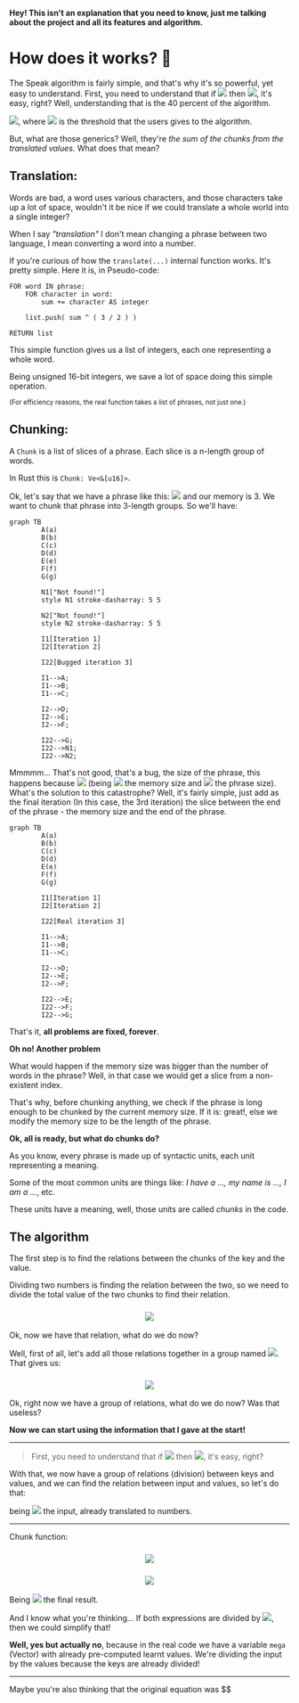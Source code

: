 **Hey! This isn't an explanation that you need to know, just me talking about the project and all its features and algorithm.**

# How does it works? 🤔

The Speak algorithm is fairly simple, and that's why it's so powerful, yet easy to understand.
First, you need to understand that if <img src="https://render.githubusercontent.com/render/math?math=\bbox[%230d1117]{\color{%23fff}{%5Cfrac%7BA%7D%7BB%7D%20%5Csimeq%20%5Cfrac%7BA%7D%7BC%7D}}" /> then <img src="https://render.githubusercontent.com/render/math?math=\bbox[%230d1117]{\color{%23fff}{B%20%5Csimeq%20C}}" />, it's easy, right? Well, understanding that is the 40 percent of the algorithm.

<img src="https://render.githubusercontent.com/render/math?math=\bbox[%230d1117]{\color{%23fff}{%5Cbigg%28%5Cfrac%7BA%7D%7BB%7D%20%5Csimeq%20%5Cfrac%7BA%7D%7BC%7D%5Cbigg%29%20%3D%20%5Cbigg%28%5Cbig%7C%5Cfrac%7B%5Cbig%28%5Cfrac%7BA%7D%7BB%7D%5Cbig%29%7D%7BC%7D%20-%201%5Cbig%7C%20%5Cleq%20%5Cmu%20%5Cbigg%29}}" />, where <img src="https://render.githubusercontent.com/render/math?math=\bbox[%230d1117]{\color{%23fff}{%5Cmu}}" /> is the threshold that the users gives to the algorithm.

But, what are those generics? Well, they're *the sum of the chunks from the translated values.* What does that mean?

## Translation:

Words are bad, a word uses various characters, and those characters take up a lot of space, wouldn't it be nice if we could translate a whole world into a single integer?

When I say *"translation"* I don't mean changing a phrase between two language, I mean converting a word into a number.

If you're curious of how the `translate(...)` internal function works. It's pretty simple. Here it is, in Pseudo-code:

```pseudo-code
FOR word IN phrase:
	FOR character in word:
		sum += character AS integer

	list.push( sum ^ ( 3 / 2 ) )

RETURN list
```

This simple function gives us a list of integers, each one representing a whole word.

Being unsigned 16-bit integers, we save a lot of space doing this simple operation.

<small>(For efficiency reasons, the real function takes a list of phrases, not just one.)</small>

## Chunking:

A `Chunk` is a list of slices of a phrase. Each slice is a n-length group of words.

In Rust this is `Chunk: Ve<&[u16]>`.

Ok, let's say that we have a phrase like this: <img src="https://render.githubusercontent.com/render/math?math=\bbox[%230d1117]{\color{%23fff}{%5Ba%2C%20b%2C%20c%2C%20d%2C%20e%2C%20f%2C%20g%5D}}" /> and our memory is 3. We want to chunk that phrase into 3-length groups. So we'll have:

```mermaid
graph TB
		A(a)
		B(b)
		C(c)
		D(d)
		E(e)
		F(f)
		G(g)

		N1["Not found!"]
		style N1 stroke-dasharray: 5 5

		N2["Not found!"]
		style N2 stroke-dasharray: 5 5

		I1[Iteration 1]
		I2[Iteration 2]

		I22[Bugged iteration 3]

		I1-->A;
		I1-->B;
		I1-->C;

		I2-->D;
		I2-->E;
		I2-->F;

		I22-->G;
		I22-->N1;
		I22-->N2;
```

Mmmmm... That's not good, that's a bug, the size of the phrase, this happens because <img src="https://render.githubusercontent.com/render/math?math=\bbox[%230d1117]{\color{%23fff}{C%5Cbmod%7B%5C%23P%7D%5Cneq0}}" /> (being <img src="https://render.githubusercontent.com/render/math?math=\bbox[%230d1117]{\color{%23fff}{C}}" /> the memory size and <img src="https://render.githubusercontent.com/render/math?math=\bbox[%230d1117]{\color{%23fff}{%5C%23P}}" /> the phrase size). What's the solution to this catastrophe? Well, it's fairly simple, just add as the final iteration (In this case, the 3rd iteration) the slice between the end of the phrase - the memory size and the end of the phrase.

```mermaid
graph TB
		A(a)
		B(b)
		C(c)
		D(d)
		E(e)
		F(f)
		G(g)

		I1[Iteration 1]
		I2[Iteration 2]

		I22[Real iteration 3]

		I1-->A;
		I1-->B;
		I1-->C;

		I2-->D;
		I2-->E;
		I2-->F;

		I22-->E;
		I22-->F;
		I22-->G;
```

That's it, **all problems are fixed, forever**.

**Oh no! Another problem**

What would happen if the memory size was bigger than the number of words in the phrase? Well, in that case we would get a slice from a non-existent index.

That's why, before chunking anything, we check if the phrase is long enough to be chunked by the current memory size. If it is: great!, else we modify the memory size to be the length of the phrase.

**Ok, all is ready, but what do chunks do?**

As you know, every phrase is made up of syntactic units, each unit representing a meaning.

Some of the most common units are things like: *I have a ..., my name is ..., I am a ...*, etc.

These units have a meaning, well, those units are called *chunks* in the code.

## The algorithm

The first step is to find the relations between the chunks of the key and the value.

Dividing two numbers is finding the relation between the two, so we need to divide the total value of the two chunks to find their relation.
<h3 align="center"><img src="https://render.githubusercontent.com/render/math?math=\bbox[%230d1117]{\color{%23fff}{%5Cfrac%7B%5Csum_%7Bi%3D0%7D%5E%7B%5C%23K_%7Bchunk%7D%7D%7BK_i%7D%7D%7B%5Csum_%7Bi%3D0%7D%5E%7B%5C%23V_%7Bchunk%7D%7D%7BV_i%7D%7D}}" /></h3>



Ok, now we have that relation, what do we do now?

Well, first of all, let's add all those relations together in a group named <img src="https://render.githubusercontent.com/render/math?math=\bbox[%230d1117]{\color{%23fff}{%5Cpsi}}" />. That gives us:

<h3 align="center"><img src="https://render.githubusercontent.com/render/math?math=\bbox[%230d1117]{\color{%23fff}{%5Cpsi%20%3D%20%5Cbigg%5C%7B%5Csum%7B%5Cfrac%7B%5Csum_%7Bi%3D0%7D%5E%7B%5C%23K_%7Bchunk%7D%7D%7BK_i%7D%7D%7B%5Csum_%7Bi%3D0%7D%5E%7B%5C%23V_%7Bchunk%7D%7D%7BV_i%7D%7D%7D%5Cbigg%5C%7D}}" /></h3>



Ok, right now we have a group of relations, what do we do now? Was that useless?

**Now we can start using the information that I gave at the start!**

---

> First, you need to understand that if <img src="https://render.githubusercontent.com/render/math?math=\bbox[%230d1117]{\color{%23fff}{%5Cfrac%7BA%7D%7BB%7D%20%5Csimeq%20%5Cfrac%7BA%7D%7BC%7D}}" /> then <img src="https://render.githubusercontent.com/render/math?math=\bbox[%230d1117]{\color{%23fff}{B%20%5Csimeq%20C}}" />, it's easy, right?

With that, we now have a group of relations (division) between keys and values, and we can find the relation between input and values, so let's do that:

being <img src="https://render.githubusercontent.com/render/math?math=\bbox[%230d1117]{\color{%23fff}{i}}" /> the input, already translated to numbers.

---


Chunk function:

<h3 align="center"><img src="https://render.githubusercontent.com/render/math?math=\bbox[%230d1117]{\color{%23fff}{C%28x%20%3D%20%5C%7B%5Ccdots%5C%7D%2C%20m%29%20%3D%5Csum_%7Bi%3Dm%5C%20%5Cgeq%5C%20%5C%23x%7D%5Cleft%5C%7B%5Cbegin%7Barray%7D%7Bll%7D%20i%20-%20%5C%23x%20%3C%20m%20%26%20x_%7B%5C%23x%20-%20m%5C%20..%5C%20%5C%23x%7D%5C%5C%20%5Ctext%7Botherwise%7D%20%26%20x_%7Bi%20-%20m%5C%20..%5C%20i%7D%5Cend%7Barray%7D%5Cright.}}" /></h3>





<h3 align="center"><img src="https://render.githubusercontent.com/render/math?math=\bbox[%230d1117]{\color{%23fff}{E%28I%2C%5C%20K%2C%5C%20V%2C%5C%20m%2C%5C%20t%29%3D%5Csum_%7Bi%5C%20%3D%5C%200%5C%20%5Cgeq%5C%20%5C%23a%7D%5Cfrac%7B%5Csum_%7Bkc%5C%20%3D%5C%200%7D%5E%7B%5C%23C%28K_i%2C%5C%20m%29%7Dkc%7D%7B%5Csum_%7Bvc%5C%20%3D%5C%200%7D%5E%7B%5C%23C%28V_i%2C%5C%20m%29%7Dvc%7D%20-%5Cfrac%7B%5Csum_%7Bic%5C%20%3D%5C%200%7D%5E%7B%5C%23C%28I_i%2C%5C%20m%29%7Dic%7D%7B%5Csum_%7Bvc%5C%20%3D%5C%200%7D%5E%7B%5C%23C%28V_i%2C%5C%20m%29%7Dvc%7D%5Cleft%5C%7B%5Cbegin%7Barray%7D%7Bll%7D%09%5Cleq%20t%20%26%20R_%7B%5C%23r%7D%20%3D%20V_i%5C%5C%09%5Ctext%7Botherwise%7D%20%26%20%5Ctext%7Bcontinue%7D%5Cend%7Barray%7D%5Cright.}}" /></h3>













Being <img src="https://render.githubusercontent.com/render/math?math=\bbox[%230d1117]{\color{%23fff}{R}}" /> the final result.

And I know what you're thinking...
If both expressions are divided by <img src="https://render.githubusercontent.com/render/math?math=\bbox[%230d1117]{\color{%23fff}{%5Csum_%7Bvc%5C%20%3D%5C%200%7D%5E%7B%5C%23C%28V_i%2C%5C%20m%29%7Dvc}}" />, then we could simplify that!

**Well, yes but actually no**, because in the real code we have a variable `mega` (Vector) with already pre-computed learnt values. We're dividing the input by the values because the keys are already divided!

---

Maybe you're also thinking that the original equation was $$
